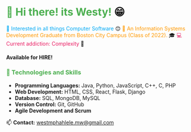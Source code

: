 # <span style="color:#4CAF50;">👋 Hi there! its Westy!</span> 😁

<span style="color:#03A9F4;">🔭 Interested in all things Computer Software</span> 😊
<span style="color:#FF9800;">🌱 An Information Systems Development Graduate from Boston City Campus (Class of 2022).</span> 🎓
<span style="color:#E91E63;">💻 Current addiction: Complexity</span> 🥴 
#### Available for HIRE!

### <span style="color:#4CAF50;">🚀 Technologies and Skills</span>

- **Programming Languages:** Java, Python, JavaScript, C++, C, PHP
- **Web Development:** HTML, CSS, React, Flask, Django
- **Database:** SQL, MongoDB, MySQL
- **Version Control:** Git, GitHub
- **Agile Development and Scrum**

📫 **Contact:** westmphahlele.mw@gmail.com
